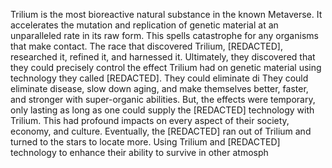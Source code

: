 Trilium is the most bioreactive natural substance in the known Metaverse. It accelerates the mutation and replication of genetic material at an unparalleled rate in its raw form. This spells catastrophe for any organisms that make contact. The race that discovered Trilium, [REDACTED], researched it, refined it, and harnessed it. Ultimately, they discovered that they could precisely control the effect Trilium had on genetic material using technology they called [REDACTED]. They could eliminate di
They could eliminate disease, slow down aging, and make themselves better, faster, and stronger with super-organic abilities. But, the effects were temporary, only lasting as long as one could supply the [REDACTED] technology with Trilium. This had profound impacts on every aspect of their society, economy, and culture. Eventually, the [REDACTED] ran out of Trilium and turned to the stars to locate more. Using Trilium and [REDACTED] technology to enhance their ability to survive in other atmosph
